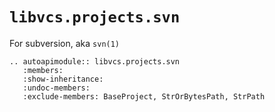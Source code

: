 # `libvcs.projects.svn`

For subversion, aka `svn(1)`

```{eval-rst}
.. autoapimodule:: libvcs.projects.svn
   :members:
   :show-inheritance:
   :undoc-members:
   :exclude-members: BaseProject, StrOrBytesPath, StrPath
```
